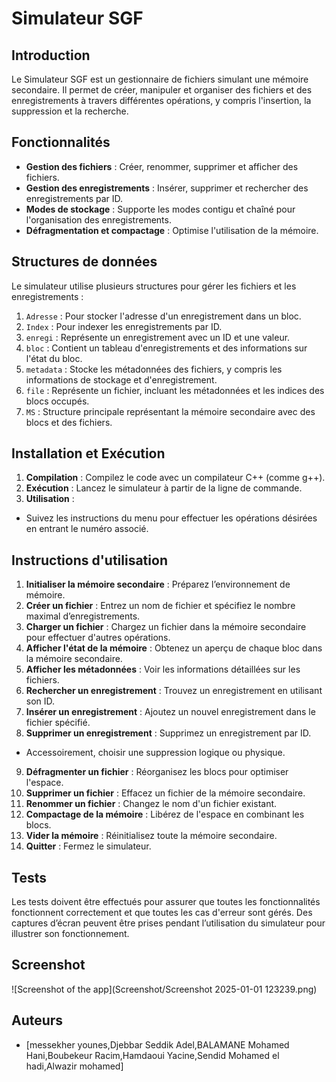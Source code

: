 # Simulateur SGF

## Introduction
Le Simulateur SGF est un gestionnaire de fichiers simulant une mémoire secondaire. Il permet de créer, manipuler et organiser des fichiers et des enregistrements à travers différentes opérations, y compris l'insertion, la suppression et la recherche.

## Fonctionnalités
- **Gestion des fichiers** : Créer, renommer, supprimer et afficher des fichiers.
- **Gestion des enregistrements** : Insérer, supprimer et rechercher des enregistrements par ID.
- **Modes de stockage** : Supporte les modes contigu et chaîné pour l'organisation des enregistrements.
- **Défragmentation et compactage** : Optimise l'utilisation de la mémoire.

## Structures de données
Le simulateur utilise plusieurs structures pour gérer les fichiers et les enregistrements :
1. `Adresse` : Pour stocker l'adresse d'un enregistrement dans un bloc.
2. `Index` : Pour indexer les enregistrements par ID.
3. `enregi` : Représente un enregistrement avec un ID et une valeur.
4. `bloc` : Contient un tableau d'enregistrements et des informations sur l'état du bloc.
5. `metadata` : Stocke les métadonnées des fichiers, y compris les informations de stockage et d'enregistrement.
6. `file` : Représente un fichier, incluant les métadonnées et les indices des blocs occupés.
7. `MS` : Structure principale représentant la mémoire secondaire avec des blocs et des fichiers.

## Installation et Exécution
1. **Compilation** : Compilez le code avec un compilateur C++ (comme g++). 
3. **Exécution** : Lancez le simulateur à partir de la ligne de commande.
 3. **Utilisation** :
- Suivez les instructions du menu pour effectuer les opérations désirées en entrant le numéro associé.

## Instructions d'utilisation
1. **Initialiser la mémoire secondaire** : Préparez l’environnement de mémoire.
2. **Créer un fichier** : Entrez un nom de fichier et spécifiez le nombre maximal d’enregistrements.
3. **Charger un fichier** : Chargez un fichier dans la mémoire secondaire pour effectuer d'autres opérations.
4. **Afficher l'état de la mémoire** : Obtenez un aperçu de chaque bloc dans la mémoire secondaire.
5. **Afficher les métadonnées** : Voir les informations détaillées sur les fichiers.
6. **Rechercher un enregistrement** : Trouvez un enregistrement en utilisant son ID.
7. **Insérer un enregistrement** : Ajoutez un nouvel enregistrement dans le fichier spécifié.
8. **Supprimer un enregistrement** : Supprimez un enregistrement par ID. 
- Accessoirement, choisir une suppression logique ou physique.
9. **Défragmenter un fichier** : Réorganisez les blocs pour optimiser l'espace.
10. **Supprimer un fichier** : Effacez un fichier de la mémoire secondaire.
11. **Renommer un fichier** : Changez le nom d'un fichier existant.
12. **Compactage de la mémoire** : Libérez de l'espace en combinant les blocs.
13. **Vider la mémoire** : Réinitialisez toute la mémoire secondaire.
14. **Quitter** : Fermez le simulateur.
## Tests
Les tests doivent être effectués pour assurer que toutes les fonctionnalités fonctionnent correctement et que toutes les cas d'erreur sont gérés. Des captures d’écran peuvent être prises pendant l’utilisation du simulateur pour illustrer son fonctionnement.
## Screenshot
![Screenshot of the app](Screenshot/Screenshot 2025-01-01 123239.png)
## Auteurs
- [messekher younes,Djebbar Seddik Adel,BALAMANE Mohamed Hani,Boubekeur Racim,Hamdaoui Yacine,Sendid Mohamed el hadi,Alwazir mohamed]

